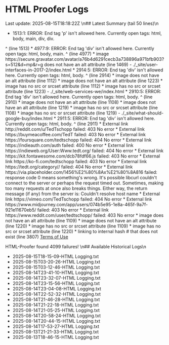 # HTML Proofer Logs
Last update: 2025-08-15T18:18:22Z
\n## Latest Summary (tail 50 lines)\n
  *  1513:1: ERROR: End tag 'p' isn't allowed here. Currently open tags: html, body, main, div, div.
</p>
^ (line 1513)
  *  4977:9: ERROR: End tag 'div' isn't allowed here. Currently open tags: html, body, main.
        </div>
        ^ (line 4977)
  *  image https://secure.gravatar.com/avatar/a76b4d6291cecb3a738896a971bfb903?s=512&d=mp&r=g does not have an alt attribute (line 1469)
- ./_site/user-interfaces-in-2017-2/index.html
  *  2914:5: ERROR: End tag 'div' isn't allowed here. Currently open tags: html, body.
    </div>
    ^ (line 2914)
  *  image  does not have an alt attribute (line 1112)
  *  image  does not have an alt attribute (line 1223)
  *  image has no src or srcset attribute (line 1112)
  *  image has no src or srcset attribute (line 1223)
- ./_site/web-services-we/index.html
  *  2910:5: ERROR: End tag 'div' isn't allowed here. Currently open tags: html, body.
    </div>
    ^ (line 2910)
  *  image  does not have an alt attribute (line 1108)
  *  image  does not have an alt attribute (line 1219)
  *  image has no src or srcset attribute (line 1108)
  *  image has no src or srcset attribute (line 1219)
- ./_site/what-should-google-buy/index.html
  *  2911:5: ERROR: End tag 'div' isn't allowed here. Currently open tags: html, body.
    </div>
    ^ (line 2911)
  *  External link http://reddit.com/u/TedTschopp failed: 403 No error
  *  External link https://buymeacoffee.com/TedT failed: 403 No error
  *  External link https://foursquare.com/tedtschopp failed: 404 No error
  *  External link https://indieauth.com/auth failed: 400 No error
  *  External link https://indieweb.org/User:Www.tedt.org/ failed: 404 No error
  *  External link https://kit.fontawesome.com/dcb78fdf66.js failed: 403 No error
  *  External link https://ko-fi.com/tedtschopp failed: 403 No error
  *  External link https://tedt.org/category// failed: 404 No error
  *  External link https://via.placeholder.com/1456%E2%80%8Ax%E2%80%8A816 failed: response code 0 means something's wrong.
             It's possible libcurl couldn't connect to the server or perhaps the request timed out.
             Sometimes, making too many requests at once also breaks things.
             Either way, the return message (if any) from the server is: Couldn't resolve host name
  *  External link https://vimeo.com/TedTschopp failed: 404 No error
  *  External link https://www.midjourney.com/app/users/074b5e95-1e8a-465f-9a7f-921e11670eb5/ failed: 403 No error
  *  External link https://www.reddit.com/user/tedtschopp/ failed: 403 No error
  *  image  does not have an alt attribute (line 1109)
  *  image  does not have an alt attribute (line 1220)
  *  image has no src or srcset attribute (line 1109)
  *  image has no src or srcset attribute (line 1220)
  *  linking to internal hash # that does not exist (line 3807)
     <a href="#">Terms of Use</a>

HTML-Proofer found 4099 failures!
\n## Available Historical Logs\n
- 2025-08-15T18-15-09-HTML Logging.txt
- 2025-08-15T03-20-26-HTML Logging.txt
- 2025-08-15T03-12-46-HTML Logging.txt
- 2025-08-14T23-41-10-HTML Logging.txt
- 2025-08-14T23-32-07-HTML Logging.txt
- 2025-08-14T23-15-56-HTML Logging.txt
- 2025-08-14T23-04-08-HTML Logging.txt
- 2025-08-14T22-52-32-HTML Logging.txt
- 2025-08-14T21-46-28-HTML Logging.txt
- 2025-08-14T21-22-18-HTML Logging.txt
- 2025-08-14T21-05-25-HTML Logging.txt
- 2025-08-14T20-58-24-HTML Logging.txt
- 2025-08-14T20-44-15-HTML Logging.txt
- 2025-08-14T17-53-27-HTML Logging.txt
- 2025-08-13T21-21-33-HTML Logging.txt
- 2025-08-13T18-46-15-HTML Logging.txt
